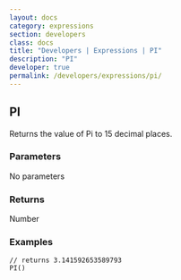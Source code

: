```yaml
---
layout: docs
category: expressions
section: developers
class: docs
title: "Developers | Expressions | PI"
description: "PI"
developer: true
permalink: /developers/expressions/pi/
---
```


## PI

Returns the value of Pi to 15 decimal places.

### Parameters
No parameters

### Returns
Number

### Examples
```
// returns 3.141592653589793
PI()
```